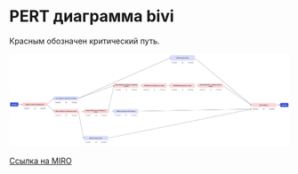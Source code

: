 # PERT диаграмма bivi

Красным обозначен критический путь.

![](img/PERT.jpg)


[Ссылка на MIRO](https://miro.com/app/board/uXjVNgZ_RIc=/?share_link_id=325087244568)
